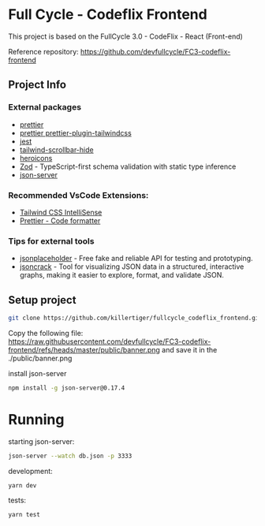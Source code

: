 # Full Cycle - Codeflix Frontend

This project is based on the FullCycle 3.0 - CodeFlix - React (Front-end)

Reference repository: https://github.com/devfullcycle/FC3-codeflix-frontend

## Project Info

### External packages
- [prettier](https://prettier.io/)
- [prettier prettier-plugin-tailwindcss](https://tailwindcss.com/blog/automatic-class-sorting-with-prettier)
- [jest](https://nextjs.org/docs/app/building-your-application/testing/jest)
- [tailwind-scrollbar-hide](https://github.com/reslear/tailwind-scrollbar-hide)
- [heroicons](https://github.com/tailwindlabs/heroicons)
- [Zod](https://zod.dev/) - TypeScript-first schema validation with static type inference
- [json-server](https://github.com/typicode/json-server/tree/v0)

### Recommended VsCode Extensions:
- [Tailwind CSS IntelliSense](https://marketplace.visualstudio.com/items?itemName=bradlc.vscode-tailwindcss)
- [Prettier - Code formatter](https://marketplace.visualstudio.com/items?itemName=esbenp.prettier-vscode)

### Tips for external tools

- [jsonplaceholder](https://jsonplaceholder.typicode.com/) - Free fake and reliable API for testing and prototyping.
- [jsoncrack](https://jsoncrack.com/) - Tool for visualizing JSON data in a structured, interactive graphs, making it easier to explore, format, and validate JSON.

## Setup project

```bash
git clone https://github.com/killertiger/fullcycle_codeflix_frontend.git
```

Copy the following file: https://raw.githubusercontent.com/devfullcycle/FC3-codeflix-frontend/refs/heads/master/public/banner.png
and save it in the ./public/banner.png

install json-server
```bash
npm install -g json-server@0.17.4
```

# Running

starting json-server:
```bash
json-server --watch db.json -p 3333
```

development:
```bash
yarn dev
```

tests:
```bash
yarn test
```